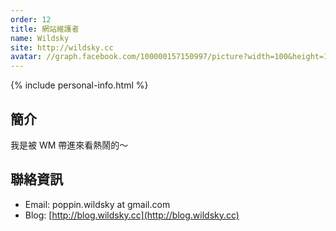 ```yaml
---
order: 12
title: 網站維護者
name: Wildsky
site: http://wildsky.cc
avatar: //graph.facebook.com/100000157150997/picture?width=100&height=100
---
```


{% include personal-info.html %}

## 簡介

我是被 WM 帶進來看熱鬧的～

## 聯絡資訊

+ Email: poppin.wildsky at gmail.com
+ Blog: [http://blog.wildsky.cc](http://blog.wildsky.cc)
